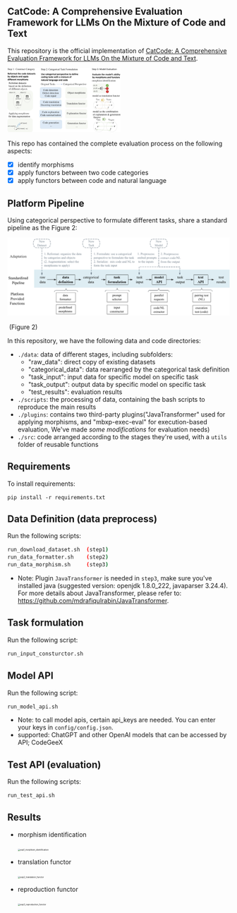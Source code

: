 ## CatCode: A Comprehensive Evaluation Framework for LLMs On the Mixture of Code and Text

This repository is the official implementation of [CatCode: A Comprehensive Evaluation Framework for LLMs On the Mixture of Code and Text](https://openreview.net/forum?id=O20aKqSrVe). 

  <img src="./diagrams/evaluation_framework.jpg" alt="evaluation_framework" style="zoom: 25%;" />

This repo has contained the complete evaluation process on the following aspects:

- [x] identify morphisms
- [x] apply functors between two code categories
- [x] apply functors between code and natural language

## Platform Pipeline

Using categorical perspective to formulate different tasks,  share a standard pipeline as the Figure 2:

![platform_pipeline](./diagrams/platform_pipeline.png)

​															(Figure 2)

In this repository, we have the following data and code directories:

- `./data`: data of different stages, including subfolders:
  - "raw_data": direct copy of existing datasets
  - "categorical_data": data rearranged by the categorical task definition
  - "task_input": input data for specific model on specific task
  - "task_output": output data by specific model on specific task
  - "test_results": evaluation results
- `./scripts`: the processing of data, containing the bash scripts to reproduce the main results
- `./plugins`: contains two third-party plugins("JavaTransformer" used for applying morphisms, and "mbxp-exec-eval" for execution-based evaluation, We've made *some modifications* for evaluation needs)
- `./src`: code arranged according to the stages they're used, with a `utils` folder of reusable functions

## Requirements

To install requirements:

```setup
pip install -r requirements.txt
```

## Data Definition (data preprocess)

Run the following scripts:

```sh
run_download_dataset.sh  (step1)
run_data_formatter.sh    (step2)
run_data_morphism.sh     (step3)
```

- Note: Plugin `JavaTransformer` is needed in `step3`, make sure you've installed java (suggested version: openjdk 1.8.0_222, javaparser 3.24.4). For more details about JavaTransformer, please refer to: https://github.com/mdrafiqulrabin/JavaTransformer.

## Task formulation

Run the following script:

```sh
run_input_consturctor.sh
```

## Model API

Run the following script:

```sh
run_model_api.sh
```

- Note: to call model apis, certain api_keys are needed. You can enter your keys in `config/config.json`.
- supported: ChatGPT and other OpenAI models that can be accessed by API; CodeGeeX

## Test API (evaluation)

Run the following scripts:

```sh
run_test_api.sh
```

## Results

- morphism identification

  <img src="/Users/serena/Documents/CatCode/diagrams/exp1_morphism_identification.png" alt="exp1_morphism_identification" style="zoom: 33%;" /> 

- translation functor

  <img src="/Users/serena/Documents/CatCode/diagrams/exp2_translation_functor.png" alt="exp2_translation_functor" style="zoom:33%;" />  

- reproduction functor

  <img src="/Users/serena/Documents/CatCode/diagrams/exp3_reproduction_functor.png" alt="exp3_reproduction_functor" style="zoom:33%;" /> 

